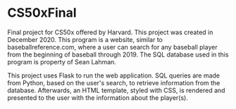 # CS50xFinal
Final project for CS50x offered by Harvard. This project was created in December 2020. This program is a website, similar to baseballreference.com, where a user can search for any baseball player from the beginning of baseball through 2019. The SQL database used in this program is property of Sean Lahman.

This project uses Flask to run the web application. SQL queries are made from Python, based on the user's search, to retrieve information from the database. Afterwards, an HTML template, styled with CSS, is rendered and presented to the user with the information about the player(s).
